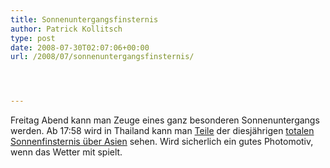 ```yaml
---
title: Sonnenuntergangsfinsternis
author: Patrick Kollitsch
type: post
date: 2008-07-30T02:07:06+00:00
url: /2008/07/sonnenuntergangsfinsternis/




---
```

Freitag Abend kann man Zeuge eines ganz besonderen Sonnenuntergangs werden. Ab 17:58 wird in Thailand kann man [Teile][1] der diesjährigen [totalen Sonnenfinsternis über Asien][2] sehen. Wird sicherlich ein gutes Photomotiv, wenn das Wetter mit spielt.

 [1]: http://eclipse.gsfc.nasa.gov/SEplot/SEplot2001/SE2008Aug01T.GIF
 [2]: http://eclipse.gsfc.nasa.gov/OH/OH2008.html
